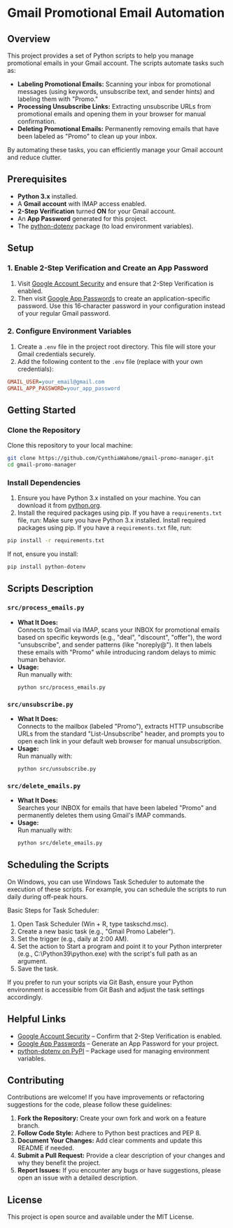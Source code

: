 # Gmail Promotional Email Automation

## Overview
This project provides a set of Python scripts to help you manage promotional emails in your Gmail account. The scripts automate tasks such as:
- **Labeling Promotional Emails:** Scanning your inbox for promotional messages (using keywords, unsubscribe text, and sender hints) and labeling them with "Promo."
- **Processing Unsubscribe Links:** Extracting unsubscribe URLs from promotional emails and opening them in your browser for manual confirmation.
- **Deleting Promotional Emails:** Permanently removing emails that have been labeled as "Promo" to clean up your inbox.

By automating these tasks, you can efficiently manage your Gmail account and reduce clutter.

## Prerequisites
- **Python 3.x** installed.
- A **Gmail account** with IMAP access enabled.
- **2-Step Verification** turned **ON** for your Gmail account.
- An **App Password** generated for this project.
- The [python-dotenv](https://pypi.org/project/python-dotenv/) package (to load environment variables).

## Setup

### 1. Enable 2-Step Verification and Create an App Password
1. Visit [Google Account Security](https://myaccount.google.com/security) and ensure that 2-Step Verification is enabled.
2. Then visit [Google App Passwords](https://myaccount.google.com/apppasswords) to create an application-specific password. Use this 16‑character password in your configuration instead of your regular Gmail password.

### 2. Configure Environment Variables
1. Create a `.env` file in the project root directory. This file will store your Gmail credentials securely.
2. Add the following content to the `.env` file (replace with your own credentials):

```ini
GMAIL_USER=your_email@gmail.com
GMAIL_APP_PASSWORD=your_app_password
```

## Getting Started

### Clone the Repository
Clone this repository to your local machine:
```bash
git clone https://github.com/CynthiaWahome/gmail-promo-manager.git
cd gmail-promo-manager
```
### Install Dependencies
1. Ensure you have Python 3.x installed on your machine. You can download it from [python.org](https://www.python.org/downloads/).
2. Install the required packages using pip. If you have a `requirements.txt` file, run:
Make sure you have Python 3.x installed. Install required packages using pip. If you have a `requirements.txt` file, run:

```bash
pip install -r requirements.txt
```

If not, ensure you install:

```bash
pip install python-dotenv
```

## Scripts Description

### `src/process_emails.py`
- **What It Does:**  
    Connects to Gmail via IMAP, scans your INBOX for promotional emails based on specific keywords (e.g., "deal", "discount", "offer"), the word "unsubscribe", and sender patterns (like "noreply@"). It then labels these emails with "Promo" while introducing random delays to mimic human behavior.
- **Usage:**  
    Run manually with:
    ```bash
    python src/process_emails.py
    ```

### `src/unsubscribe.py`
- **What It Does:**  
    Connects to the mailbox (labeled "Promo"), extracts HTTP unsubscribe URLs from the standard "List-Unsubscribe" header, and prompts you to open each link in your default web browser for manual unsubscription.
- **Usage:**  
    Run manually with:
    ```bash
    python src/unsubscribe.py
    ```

### `src/delete_emails.py`
- **What It Does:**  
    Searches your INBOX for emails that have been labeled "Promo" and permanently deletes them using Gmail's IMAP commands.
- **Usage:**  
    Run manually with:
    ```bash
    python src/delete_emails.py
    ```

## Scheduling the Scripts
On Windows, you can use Windows Task Scheduler to automate the execution of these scripts. For example, you can schedule the scripts to run daily during off-peak hours.

Basic Steps for Task Scheduler:
1. Open Task Scheduler (Win + R, type taskschd.msc).
2. Create a new basic task (e.g., "Gmail Promo Labeler").
3. Set the trigger (e.g., daily at 2:00 AM).
4. Set the action to Start a program and point it to your Python interpreter (e.g., C:\Python39\python.exe) with the script's full path as an argument.
5. Save the task.

If you prefer to run your scripts via Git Bash, ensure your Python environment is accessible from Git Bash and adjust the task settings accordingly.

## Helpful Links
- [Google Account Security](https://myaccount.google.com/security) – Confirm that 2-Step Verification is enabled.
- [Google App Passwords](https://myaccount.google.com/apppasswords) – Generate an App Password for your project.
- [python-dotenv on PyPI](https://pypi.org/project/python-dotenv/) – Package used for managing environment variables.

## Contributing
Contributions are welcome! If you have improvements or refactoring suggestions for the code, please follow these guidelines:
1. **Fork the Repository:** Create your own fork and work on a feature branch.
2. **Follow Code Style:** Adhere to Python best practices and PEP 8.
3. **Document Your Changes:** Add clear comments and update this README if needed.
4. **Submit a Pull Request:** Provide a clear description of your changes and why they benefit the project.
5. **Report Issues:** If you encounter any bugs or have suggestions, please open an issue with a detailed description.

## License
This project is open source and available under the MIT License.
